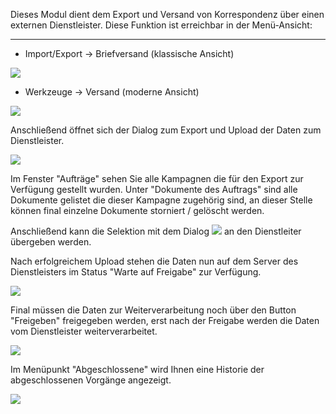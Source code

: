Dieses Modul dient dem Export und Versand von Korrespondenz über einen externen Dienstleister. Diese Funktion ist erreichbar in der Menü-Ansicht: 


----------


 - Import/Export → Briefversand (klassische Ansicht)

![](http://xpecto.github.io/docs/img/E-Brief/E-Brief_Menue_Klassik.png)


 - Werkzeuge → Versand (moderne Ansicht)

![](http://xpecto.github.io/docs/img/E-Brief/E-Brief_Menue_Modern.png)


Anschließend öffnet sich der Dialog zum Export und Upload der Daten zum Dienstleister.

![](http://xpecto.github.io/docs/img/E-Brief/E-Brief_Statusanzeige.png)

Im Fenster "Aufträge" sehen Sie  alle Kampagnen die für den Export zur Verfügung gestellt wurden. 
Unter "Dokumente des Auftrags" sind alle Dokumente gelistet die dieser Kampagne zugehörig sind, 
an dieser Stelle können final einzelne Dokumente storniert / gelöscht werden. 

Anschließend kann die Selektion mit dem Dialog ![](http://xpecto.github.io/docs/img/E-Brief/Dokumente_Hochladen.png) an den Dienstleiter übergeben werden. 

Nach erfolgreichem Upload stehen die Daten nun auf dem Server des Dienstleisters im Status "Warte auf Freigabe" zur Verfügung.

![](http://xpecto.github.io/docs/img/E-Brief/Warten_auf_Freigabe.png)

Final müssen die Daten zur Weiterverarbeitung noch über den Button "Freigeben" freigegeben werden, erst nach der Freigabe werden die Daten vom Dienstleister weiterverarbeitet.

![](http://xpecto.github.io/docs/img/E-Brief/Warten_auf_Freigabe1.png)

Im Menüpunkt "Abgeschlossene" wird Ihnen eine Historie der abgeschlossenen Vorgänge angezeigt. 

![](http://xpecto.github.io/docs/img/E-Brief/Abgeschlossen.gif)


